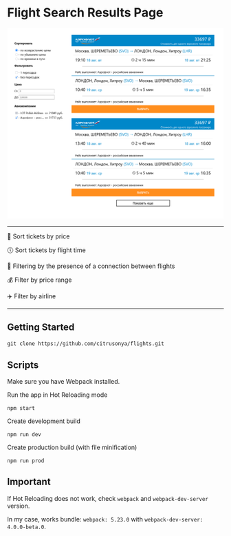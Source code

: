 # Flight Search Results Page

![screenshot](https://github.com/citrusonya/flights/blob/main/screenshot.png)
____

:ticket: Sort tickets by price

:clock5: Sort tickets by flight time

:running: Filtering by the presence of a connection between flights

:moneybag: Filter by price range

:airplane: Filter by airline
____

## Getting Started
```
git clone https://github.com/citrusonya/flights.git
```
## Scripts
Make sure you have Webpack installed.

Run the app in Hot Reloading mode
```
npm start
```
Create development build
```
npm run dev
```
Create production build (with file minification)
```
npm run prod
```
## Important
If Hot Reloading does not work, check ```webpack``` and ```webpack-dev-server``` version. 

In my case, works bundle: ```webpack: 5.23.0``` with ```webpack-dev-server: 4.0.0-beta.0```.
